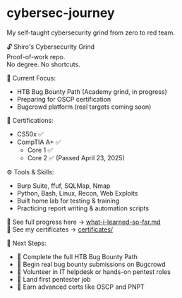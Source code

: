 # cybersec-journey
My self-taught cybersecurity grind from zero to red team.

🔓 Shiro's Cybersecurity Grind  
Proof-of-work repo.  
No degree. No shortcuts.

🎯 Current Focus:
- HTB Bug Bounty Path (Academy grind, in progress)
- Preparing for OSCP certification
- Bugcrowd platform (real targets coming soon)

📜 Certifications:
- CS50x ✅  
- CompTIA A+ ✅  
  - Core 1 ✅  
  - Core 2 ✅ (Passed April 23, 2025)

⚙️ Tools & Skills:
- Burp Suite, ffuf, SQLMap, Nmap  
- Python, Bash, Linux, Recon, Web Exploits  
- Built home lab for testing & training  
- Practicing report writing & automation scripts  

🧠 See full progress here → [what-i-learned-so-far.md](./what-i-learned-so-far.md)  
📜 See my certificates → [certificates/](./certificates/)

📌 Next Steps:
- 🧪 Complete the full HTB Bug Bounty Path  
- 🎯 Begin real bug bounty submissions on Bugcrowd  
- 🧰 Volunteer in IT helpdesk or hands-on pentest roles  
- 💼 Land first pentester job  
- 🧠 Earn advanced certs like OSCP and PNPT  

